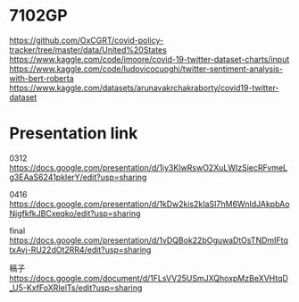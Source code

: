 # 7102GP
https://github.com/OxCGRT/covid-policy-tracker/tree/master/data/United%20States
https://www.kaggle.com/code/imoore/covid-19-twitter-dataset-charts/input
https://www.kaggle.com/code/ludovicocuoghi/twitter-sentiment-analysis-with-bert-roberta
https://www.kaggle.com/datasets/arunavakrchakraborty/covid19-twitter-dataset

# Presentation link

0312
https://docs.google.com/presentation/d/1iy3KIwRswO2XuLWIzSiecRFvmeLg3EAaS6241pkIerY/edit?usp=sharing

0416
https://docs.google.com/presentation/d/1kDw2kis2kIaSI7hM6WnIdJAkpbAoNjgfkfkJBCxeqko/edit?usp=sharing

final
https://docs.google.com/presentation/d/1vDQBok22bOguwaDtOsTNDmIFtqtxAvj-RU22dOt2RR4/edit?usp=sharing

稿子
https://docs.google.com/document/d/1FLsVV25USmJXQhoxpMzBeXVHtqD_U5-KxfFoXRIelTs/edit?usp=sharing


